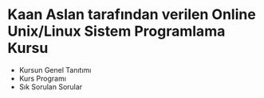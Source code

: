 # Kaan Aslan tarafından verilen Online Unix/Linux Sistem Programlama Kursu

+ Kursun Genel Tanıtımı
+ Kurs Programı
+ Sık Sorulan Sorular
